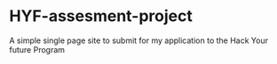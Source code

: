# HYF-assesment-project
A simple single page site to submit for my application to the Hack Your future Program
